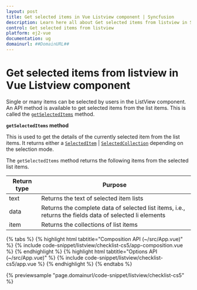 ```yaml
---
layout: post
title: Get selected items in Vue Listview component | Syncfusion
description: Learn here all about Get selected items from listview in Syncfusion Vue Listview component of Syncfusion Essential JS 2 and more.
control: Get selected items from listview 
platform: ej2-vue
documentation: ug
domainurl: ##DomainURL##
---
```


# Get selected items from listview in Vue Listview component

Single or many items can be selected by users in the ListView component. An API method is available to get selected items from the list items. This is called the [`getSelectedItems`](https://ej2.syncfusion.com/vue/documentation/api/list-view/#getselecteditems) method.

**`getSelectedItems` method**

This is used to get the details of the currently selected item from the list items. It returns either a [`SelectedItem`](https://ej2.syncfusion.com/vue/documentation/api/list-view/selectedItem/) | [`SelectedCollection`](https://ej2.syncfusion.com/vue/documentation/api/list-view/selectedCollection/) depending on the selection mode.

The `getSelectedItems` method returns the following items from the selected list items.

| Return type | Purpose |
|------------|-------------------|
| text | Returns the text of selected item lists |
| data | Returns the complete data of selected list items, i.e., returns the fields data of selected li elements |
| item | Returns the collections of list items |

{% tabs %}
{% highlight html tabtitle="Composition API (~/src/App.vue)" %}
{% include code-snippet/listview/checklist-cs5/app-composition.vue %}
{% endhighlight %}
{% highlight html tabtitle="Options API (~/src/App.vue)" %}
{% include code-snippet/listview/checklist-cs5/app.vue %}
{% endhighlight %}
{% endtabs %}
        
{% previewsample "page.domainurl/code-snippet/listview/checklist-cs5" %}